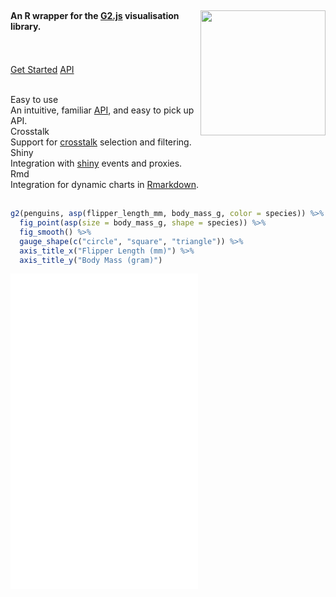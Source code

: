 <br/>

<div class="row">

<div class="jumbotron">
<img src="reference/figures/logo.png" height="200px" align="right"/>
<h4>An R wrapper for the <a href="https://g2.antv.vision/en" class="link" target="_blank">G2.js</a> visualisation library.</h4>
<p>
<br/>
<br/>
<a class="btn btn-primary btn-lg" href="articles/get-started.html" role="button">Get Started</a>
<a class="btn btn-orange btn-lg" href="reference/index.html" role="button">API</a>
</p>
</div>

</div>

<br/>

<div class="row">

<div class="col-sm-3">
<div class="panel panel-info">
<div class="panel-heading">Easy to use</div>
<div class="panel-body centerize">
An intuitive, familiar <a href="articles/aspects.html">API</a>, and easy to pick up API.
</div>
</div>
</div>

<div class="col-sm-3">
<div class="panel panel-info">
<div class="panel-heading">Crosstalk</div>
<div class="panel-body centerize">
Support for <a href="articles/crosstalk.html">crosstalk</a> selection and filtering.
</div>
</div>
</div>

<div class="col-sm-3">
<div class="panel panel-info">
<div class="panel-heading">Shiny</div>
<div class="panel-body centerize">
Integration with <a href="articles/shiny.html">shiny</a> events and proxies.
</div>
</div>
</div>

<div class="col-sm-3">
<div class="panel panel-info">
<div class="panel-heading">Rmd</div>
<div class="panel-body centerize">
Integration for dynamic charts in <a href="articles/actions.html">Rmarkdown</a>.
</div>
</div>
</div>

</div>

<br/>

```r
g2(penguins, asp(flipper_length_mm, body_mass_g, color = species)) %>% 
  fig_point(asp(size = body_mass_g, shape = species)) %>% 
  fig_smooth() %>% 
  gauge_shape(c("circle", "square", "triangle")) %>% 
  axis_title_x("Flipper Length (mm)") %>% 
  axis_title_y("Body Mass (gram)") 
```

<iframe class="g2r" src="embed.html" onload="this.width='100%';this.height='505px'" style="border:none;height:505px;" />

